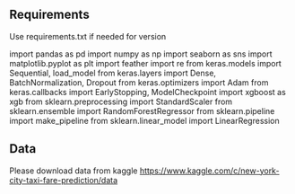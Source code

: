 ## Requirements
Use requirements.txt if needed for version

import pandas as pd
import numpy as np
import seaborn as sns
import matplotlib.pyplot as plt
import feather
import re
from keras.models import Sequential, load_model
from keras.layers import Dense, BatchNormalization, Dropout
from keras.optimizers import Adam
from keras.callbacks import EarlyStopping, ModelCheckpoint
import xgboost as xgb
from sklearn.preprocessing import StandardScaler
from sklearn.ensemble import RandomForestRegressor
from sklearn.pipeline import make_pipeline
from sklearn.linear_model import LinearRegression

## Data 

Please download data from kaggle 
https://www.kaggle.com/c/new-york-city-taxi-fare-prediction/data

